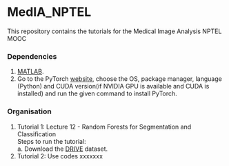 # MedIA_NPTEL
This repository contains the tutorials for the Medical Image Analysis NPTEL MOOC

### Dependencies
1. [MATLAB](https://in.mathworks.com/products/matlab.html).
2. Go to the PyTorch [website](http://pytorch.org/), choose the OS, package manager, language (Python) and CUDA version(if NVIDIA GPU is available and CUDA is installed) and run the given command to install PyTorch.

### Organisation
1. Tutorial 1: Lecture 12 - Random Forests for Segmentation and Classification  
   Steps to run the tutorial:  
   a. Download the [DRIVE](https://drive.grand-challenge.org/) dataset.
2. Tutorial 2: Use codes xxxxxxx
